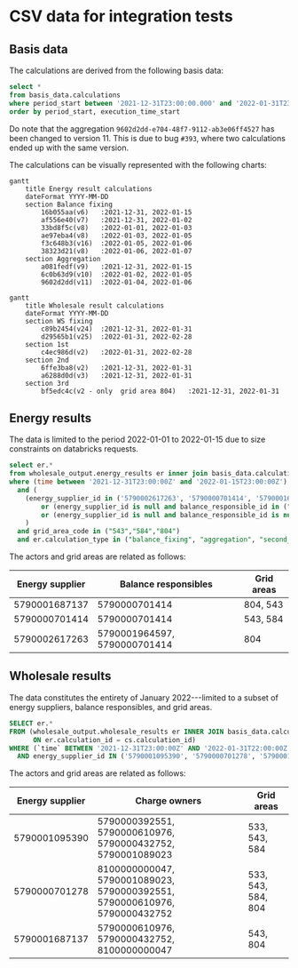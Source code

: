 # CSV data for integration tests

## Basis data

The calculations are derived from the following basis data:

```sql
select *
from basis_data.calculations
where period_start between '2021-12-31T23:00:00.000' and '2022-01-31T23:00:00.000'
order by period_start, execution_time_start
```

Do note that the aggregation `9602d2dd-e704-48f7-9112-ab3e06ff4527` has been changed to version 11. This is due to bug
`#393`, where two calculations ended up with the same version.

The calculations can be visually represented with the following charts:

```mermaid
gantt
    title Energy result calculations
    dateFormat YYYY-MM-DD
    section Balance fixing
        16b055aa(v6)   :2021-12-31, 2022-01-15
        af556e40(v7)   :2021-12-31, 2022-01-02
        33bd8f5c(v8)   :2022-01-01, 2022-01-03
        ae97eba4(v8)   :2022-01-03, 2022-01-05
        f3c648b3(v16)  :2022-01-05, 2022-01-06
        38323d21(v8)   :2022-01-06, 2022-01-07
    section Aggregation
        a081fedf(v9)   :2021-12-31, 2022-01-15
        6c0b63d9(v10)  :2022-01-02, 2022-01-05
        9602d2dd(v11)  :2022-01-04, 2022-01-06
```

```mermaid
gantt
    title Wholesale result calculations
    dateFormat YYYY-MM-DD
    section WS fixing
        c89b2454(v24)  :2021-12-31, 2022-01-31
        d29565b1(v25)  :2022-01-31, 2022-02-28
    section 1st
        c4ec986d(v2)   :2022-01-31, 2022-02-28
    section 2nd
        6ffe3ba8(v2)   :2021-12-31, 2022-01-31
        a6288d0d(v3)   :2021-12-31, 2022-01-31
    section 3rd
        bf5edc4c(v2 - only  grid area 804)   :2021-12-31, 2022-01-31
```

## Energy results

The data is limited to the period 2022-01-01 to 2022-01-15 due to size constraints on databricks requests.

```sql
select er.*
from wholesale_output.energy_results er inner join basis_data.calculations cs on er.calculation_id = cs.calculation_id
where (time between '2021-12-31T23:00:00Z' and '2022-01-15T23:00:00Z')
  and (
    (energy_supplier_id in ('5790002617263', '5790000701414', '5790001687137'))
        or (energy_supplier_id is null and balance_responsible_id in ("5790000701414","5790001964597"))
        or (energy_supplier_id is null and balance_responsible_id is null)
    )
  and grid_area_code in ("543","584","804")
  and er.calculation_type in ("balance_fixing", "aggregation", "second_correction_settlement", "third_correction_settlement")
```

The actors and grid areas are related as follows:

| Energy supplier | Balance responsibles         | Grid areas |
|-----------------|------------------------------|------------|
| 5790001687137   | 5790000701414                | 804, 543   |
| 5790000701414   | 5790000701414                | 543, 584   |
| 5790002617263   | 5790001964597, 5790000701414 | 804        |

## Wholesale results

The data constitutes the entirety of January 2022---limited to a subset of energy suppliers, balance responsibles, and
grid areas.

```sql
SELECT er.*
FROM (wholesale_output.wholesale_results er INNER JOIN basis_data.calculations cs
      ON er.calculation_id = cs.calculation_id)
WHERE (`time` BETWEEN '2021-12-31T23:00:00Z' AND '2022-01-31T22:00:00Z')
  AND energy_supplier_id IN ('5790001095390', '5790000701278', '5790001687137')
```

The actors and grid areas are related as follows:

| Energy supplier | Charge owners                                                             | Grid areas         |
|-----------------|---------------------------------------------------------------------------|--------------------|
| 5790001095390   | 5790000392551, 5790000610976, 5790000432752, 5790001089023                | 533, 543, 584      |
| 5790000701278   | 8100000000047, 5790001089023, 5790000392551, 5790000610976, 5790000432752 | 533, 543, 584, 804 |
| 5790001687137   | 5790000610976, 5790000432752, 8100000000047                               | 543, 804           |
